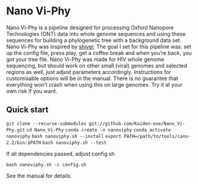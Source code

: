 # Nano Vi-Phy
Nano Vi-Phy is a pipeline designed for processing Oxford Nanopore Technologies (ONT) data into whole genome sequences and using these sequences for building a phylogenetic tree with a background data set. Nano Vi-Phy was inspired by [shiver](https://github.com/ChrisHIV/shiver). The goal I set for this pipeline was: set up the config file, press play, get a coffee break and when you’re back, you got your tree file. Nano Vi-Phy was made for HIV whole genome sequencing, but should work on other small (viral) genomes and selected regions as well, just adjust parameters accordingly. Instructions for customisable options will be in the manual. There is no guarantee that everything won’t crash when using this on large genomes. Try it at your own risk if you want.  

## Quick start
`git clone --recurse-submodules git://github.com/Kaiden-exe/Nano_Vi-Phy.git`
`cd Nano_Vi-Phy`
`conda create -n nanoviphy`
`conda activate nanoviphy`
`bash nanoviphy.sh --install`
`export PATH=/path/to/tools/canu-2.2/bin:$PATH`
`bash nanoviphy.sh --test`

If all dependencies passed, adjust config.sh

`bash nanoviphy.sh -c config.sh`

See the manual for details. 

